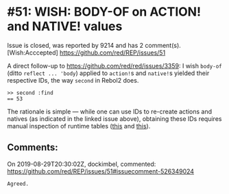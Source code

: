 
#51: WISH: BODY-OF on ACTION! and NATIVE! values
================================================================================
Issue is closed, was reported by 9214 and has 2 comment(s).
[Wish:Acccepted]
<https://github.com/red/REP/issues/51>

A direct follow-up to https://github.com/red/red/issues/3359: I wish `body-of` (ditto `reflect ... 'body`) applied to `action!`s and `native!`s yielded their respective IDs, the way `second` in Rebol2 does.
```rebol
>> second :find
== 53
```
The rationale is simple — while one can use IDs to re-create actions and natives (as indicated in the linked issue above), obtaining these IDs requires manual inspection of runtime tables ([this](https://github.com/red/red/blob/7d01c85e84c208e6b64544bde295e90733eb21c0/runtime/macros.reds#L70) and [this](https://github.com/red/red/blob/7d01c85e84c208e6b64544bde295e90733eb21c0/runtime/macros.reds#L148)).


Comments:
--------------------------------------------------------------------------------

On 2019-08-29T20:30:02Z, dockimbel, commented:
<https://github.com/red/REP/issues/51#issuecomment-526349024>

    Agreed.


